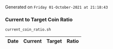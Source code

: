 Generated on `Friday 01-October-2021 at 21:18:43`

### Current to Target Coin Ratio
`current_coin_ratio.sh`

Date|Current|Target|Ratio
---|---|---|---
